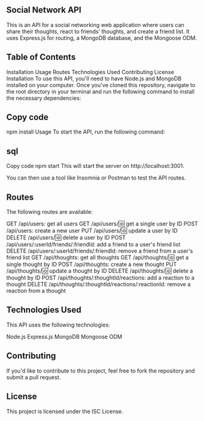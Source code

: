 ## Social Network API
This is an API for a social networking web application where users can share their thoughts, react to friends’ thoughts, and create a friend list. It uses Express.js for routing, a MongoDB database, and the Mongoose ODM.

## Table of Contents
Installation
Usage
Routes
Technologies Used
Contributing
License
Installation
To use this API, you'll need to have Node.js and MongoDB installed on your computer. Once you've cloned this repository, navigate to the root directory in your terminal and run the following command to install the necessary dependencies:

## Copy code
npm install
Usage
To start the API, run the following command:

## sql
Copy code
npm start
This will start the server on http://localhost:3001.

You can then use a tool like Insomnia or Postman to test the API routes.

## Routes
The following routes are available:

GET /api/users: get all users
GET /api/users/:id: get a single user by ID
POST /api/users: create a new user
PUT /api/users/:id: update a user by ID
DELETE /api/users/:id: delete a user by ID
POST /api/users/:userId/friends/:friendId: add a friend to a user's friend list
DELETE /api/users/:userId/friends/:friendId: remove a friend from a user's friend list
GET /api/thoughts: get all thoughts
GET /api/thoughts/:id: get a single thought by ID
POST /api/thoughts: create a new thought
PUT /api/thoughts/:id: update a thought by ID
DELETE /api/thoughts/:id: delete a thought by ID
POST /api/thoughts/:thoughtId/reactions: add a reaction to a thought
DELETE /api/thoughts/:thoughtId/reactions/:reactionId: remove a reaction from a thought

## Technologies Used
This API uses the following technologies:

Node.js
Express.js
MongoDB
Mongoose ODM

## Contributing
If you'd like to contribute to this project, feel free to fork the repository and submit a pull request.

## License
This project is licensed under the ISC License.
